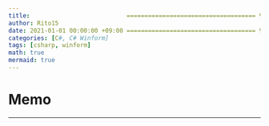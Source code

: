 ```yaml
---
title:                           ==================================== 변경!
author: Rito15
date: 2021-01-01 00:00:00 +09:00 ==================================== 변경!
categories: [C#, C# Winform]
tags: [csharp, winform]
math: true
mermaid: true
---
```


# Memo
---






